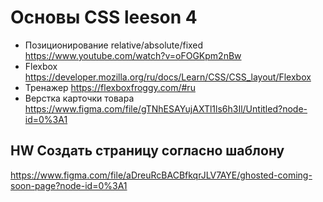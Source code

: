 # Основы CSS leeson 4
- Позиционирование relative/absolute/fixed https://www.youtube.com/watch?v=oFOGKpm2nBw
- Flexbox https://developer.mozilla.org/ru/docs/Learn/CSS/CSS_layout/Flexbox
- Тренажер https://flexboxfroggy.com/#ru
- Верстка карточки товара https://www.figma.com/file/gTNhESAYujAXTl1ls6h3Il/Untitled?node-id=0%3A1

## HW Создать страницу согласно шаблону
https://www.figma.com/file/aDreuRcBACBfkqrJLV7AYE/ghosted-coming-soon-page?node-id=0%3A1
